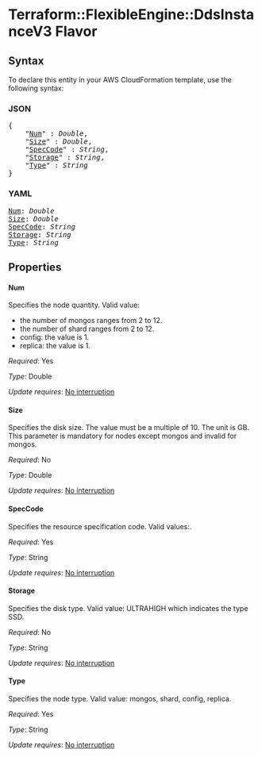 # Terraform::FlexibleEngine::DdsInstanceV3 Flavor

## Syntax

To declare this entity in your AWS CloudFormation template, use the following syntax:

### JSON

<pre>
{
    "<a href="#num" title="Num">Num</a>" : <i>Double</i>,
    "<a href="#size" title="Size">Size</a>" : <i>Double</i>,
    "<a href="#speccode" title="SpecCode">SpecCode</a>" : <i>String</i>,
    "<a href="#storage" title="Storage">Storage</a>" : <i>String</i>,
    "<a href="#type" title="Type">Type</a>" : <i>String</i>
}
</pre>

### YAML

<pre>
<a href="#num" title="Num">Num</a>: <i>Double</i>
<a href="#size" title="Size">Size</a>: <i>Double</i>
<a href="#speccode" title="SpecCode">SpecCode</a>: <i>String</i>
<a href="#storage" title="Storage">Storage</a>: <i>String</i>
<a href="#type" title="Type">Type</a>: <i>String</i>
</pre>

## Properties

#### Num

Specifies the node quantity. Valid value:
* the number of mongos ranges from 2 to 12.
* the number of shard ranges from 2 to 12.
* config: the value is 1.
* replica: the value is 1.

_Required_: Yes

_Type_: Double

_Update requires_: [No interruption](https://docs.aws.amazon.com/AWSCloudFormation/latest/UserGuide/using-cfn-updating-stacks-update-behaviors.html#update-no-interrupt)

#### Size

Specifies the disk size. The value must be a multiple of 10. The unit is GB. This parameter
is mandatory for nodes except mongos and invalid for mongos.

_Required_: No

_Type_: Double

_Update requires_: [No interruption](https://docs.aws.amazon.com/AWSCloudFormation/latest/UserGuide/using-cfn-updating-stacks-update-behaviors.html#update-no-interrupt)

#### SpecCode

Specifies the resource specification code. Valid values:.

_Required_: Yes

_Type_: String

_Update requires_: [No interruption](https://docs.aws.amazon.com/AWSCloudFormation/latest/UserGuide/using-cfn-updating-stacks-update-behaviors.html#update-no-interrupt)

#### Storage

Specifies the disk type. Valid value: ULTRAHIGH which indicates the type SSD.

_Required_: No

_Type_: String

_Update requires_: [No interruption](https://docs.aws.amazon.com/AWSCloudFormation/latest/UserGuide/using-cfn-updating-stacks-update-behaviors.html#update-no-interrupt)

#### Type

Specifies the node type. Valid value: mongos, shard, config, replica.

_Required_: Yes

_Type_: String

_Update requires_: [No interruption](https://docs.aws.amazon.com/AWSCloudFormation/latest/UserGuide/using-cfn-updating-stacks-update-behaviors.html#update-no-interrupt)

